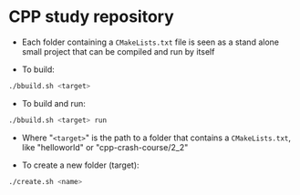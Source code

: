 # CPP study repository

- Each folder containing a `CMakeLists.txt` file is seen as a stand alone small project that can be compiled and run by itself

- To build:
```bash
./bbuild.sh <target>
```

- To build and run:
```bash
./bbuild.sh <target> run
```

- Where "`<target>`" is the path to a folder that contains a `CMakeLists.txt`, like "helloworld" or "cpp-crash-course/2_2"

- To create a new folder (target):
```bash
./create.sh <name>
```